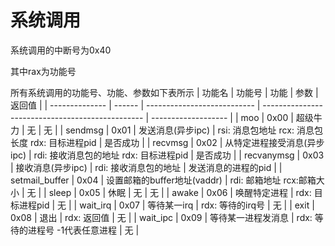 # 系统调用

系统调用的中断号为0x40

其中rax为功能号

所有系统调用的功能号、功能、参数如下表所示
| 功能名         | 功能号 | 功能                        | 参数                                             | 返回值              |
| -------------- | ------ | --------------------------- | ------------------------------------------------ | ------------------- |
| moo            | 0x00   | 超级牛力                    | 无                                               | 无                  |
| sendmsg        | 0x01   | 发送消息(异步ipc)           | rsi: 消息包地址 rcx: 消息包长度 rdx: 目标进程pid | 是否成功            |
| recvmsg        | 0x02   | 从特定进程接受消息(异步ipc) | rdi: 接收消息包的地址 rdx: 目标进程pid           | 是否成功            |
| recvanymsg     | 0x03   | 接收消息(异步ipc)           | rdi: 接收消息包的地址                            | 发送消息的进程的pid |
| setmail_buffer | 0x04   | 设置邮箱的buffer地址(vaddr) | rdi: 邮箱地址 rcx:邮箱大小                       | 无                  |
| sleep          | 0x05   | 休眠                        | 无                                               | 无                  |
| awake          | 0x06   | 唤醒特定进程                | rdx: 目标进程pid                                 | 无                  |
| wait_irq       | 0x07   | 等待某一irq                 | rdx: 等待的irq号                                 | 无                  |
| exit           | 0x08   | 退出                        | rdx: 返回值                                      | 无                  |
| wait_ipc       | 0x09   | 等待某一进程发消息          | rdx: 等待的进程号 -1代表任意进程                 | 无                  |